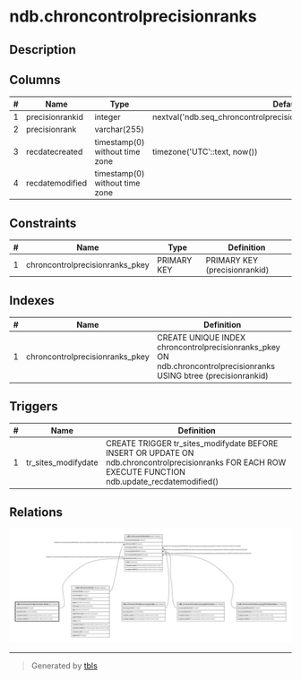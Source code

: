 # ndb.chroncontrolprecisionranks

## Description

## Columns

| # | Name            | Type                           | Default                                                                 | Nullable | Children                                          | Parents | Comment |
| - | --------------- | ------------------------------ | ----------------------------------------------------------------------- | -------- | ------------------------------------------------- | ------- | ------- |
| 1 | precisionrankid | integer                        | nextval('ndb.seq_chroncontrolprecisionranks_precisionrankid'::regclass) | false    | [ndb.chroncontrolranks](ndb.chroncontrolranks.md) |         |         |
| 2 | precisionrank   | varchar(255)                   |                                                                         | false    |                                                   |         |         |
| 3 | recdatecreated  | timestamp(0) without time zone | timezone('UTC'::text, now())                                            | false    |                                                   |         |         |
| 4 | recdatemodified | timestamp(0) without time zone |                                                                         | false    |                                                   |         |         |

## Constraints

| # | Name                            | Type        | Definition                    |
| - | ------------------------------- | ----------- | ----------------------------- |
| 1 | chroncontrolprecisionranks_pkey | PRIMARY KEY | PRIMARY KEY (precisionrankid) |

## Indexes

| # | Name                            | Definition                                                                                                          |
| - | ------------------------------- | ------------------------------------------------------------------------------------------------------------------- |
| 1 | chroncontrolprecisionranks_pkey | CREATE UNIQUE INDEX chroncontrolprecisionranks_pkey ON ndb.chroncontrolprecisionranks USING btree (precisionrankid) |

## Triggers

| # | Name                | Definition                                                                                                                                              |
| - | ------------------- | ------------------------------------------------------------------------------------------------------------------------------------------------------- |
| 1 | tr_sites_modifydate | CREATE TRIGGER tr_sites_modifydate BEFORE INSERT OR UPDATE ON ndb.chroncontrolprecisionranks FOR EACH ROW EXECUTE FUNCTION ndb.update_recdatemodified() |

## Relations

![er](ndb.chroncontrolprecisionranks.svg)

---

> Generated by [tbls](https://github.com/k1LoW/tbls)